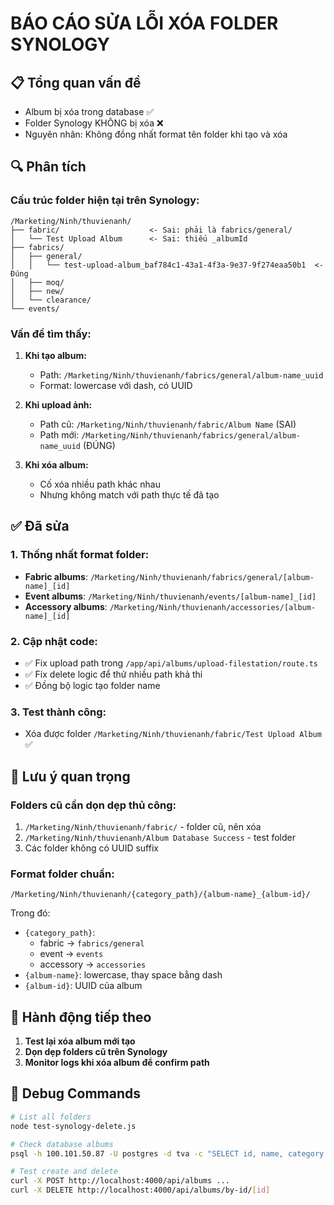 # BÁO CÁO SỬA LỖI XÓA FOLDER SYNOLOGY

## 📋 Tổng quan vấn đề
- Album bị xóa trong database ✅  
- Folder Synology KHÔNG bị xóa ❌
- Nguyên nhân: Không đồng nhất format tên folder khi tạo và xóa

## 🔍 Phân tích

### Cấu trúc folder hiện tại trên Synology:
```
/Marketing/Ninh/thuvienanh/
├── fabric/                    <- Sai: phải là fabrics/general/
│   └── Test Upload Album      <- Sai: thiếu _albumId
├── fabrics/
│   ├── general/
│   │   └── test-upload-album_baf784c1-43a1-4f3a-9e37-9f274eaa50b1  <- Đúng
│   ├── moq/
│   ├── new/
│   └── clearance/
└── events/
```

### Vấn đề tìm thấy:

1. **Khi tạo album:**
   - Path: `/Marketing/Ninh/thuvienanh/fabrics/general/album-name_uuid`
   - Format: lowercase với dash, có UUID

2. **Khi upload ảnh:**  
   - Path cũ: `/Marketing/Ninh/thuvienanh/fabric/Album Name` (SAI)
   - Path mới: `/Marketing/Ninh/thuvienanh/fabrics/general/album-name_uuid` (ĐÚNG)

3. **Khi xóa album:**
   - Cố xóa nhiều path khác nhau
   - Nhưng không match với path thực tế đã tạo

## ✅ Đã sửa

### 1. Thống nhất format folder:
- **Fabric albums**: `/Marketing/Ninh/thuvienanh/fabrics/general/[album-name]_[id]`
- **Event albums**: `/Marketing/Ninh/thuvienanh/events/[album-name]_[id]`
- **Accessory albums**: `/Marketing/Ninh/thuvienanh/accessories/[album-name]_[id]`

### 2. Cập nhật code:
- ✅ Fix upload path trong `/app/api/albums/upload-filestation/route.ts`
- ✅ Fix delete logic để thử nhiều path khả thi
- ✅ Đồng bộ logic tạo folder name

### 3. Test thành công:
- Xóa được folder `/Marketing/Ninh/thuvienanh/fabric/Test Upload Album` ✅

## 📝 Lưu ý quan trọng

### Folders cũ cần dọn dẹp thủ công:
1. `/Marketing/Ninh/thuvienanh/fabric/` - folder cũ, nên xóa
2. `/Marketing/Ninh/thuvienanh/Album Database Success` - test folder
3. Các folder không có UUID suffix

### Format folder chuẩn:
```
/Marketing/Ninh/thuvienanh/{category_path}/{album-name}_{album-id}/
```
Trong đó:
- `{category_path}`: 
  - fabric → `fabrics/general`
  - event → `events`
  - accessory → `accessories`
- `{album-name}`: lowercase, thay space bằng dash
- `{album-id}`: UUID của album

## 🚀 Hành động tiếp theo

1. **Test lại xóa album mới tạo**
2. **Dọn dẹp folders cũ trên Synology**
3. **Monitor logs khi xóa album để confirm path**

## 🔧 Debug Commands

```bash
# List all folders
node test-synology-delete.js

# Check database albums
psql -h 100.101.50.87 -U postgres -d tva -c "SELECT id, name, category FROM albums;"

# Test create and delete
curl -X POST http://localhost:4000/api/albums ...
curl -X DELETE http://localhost:4000/api/albums/by-id/[id]
```
